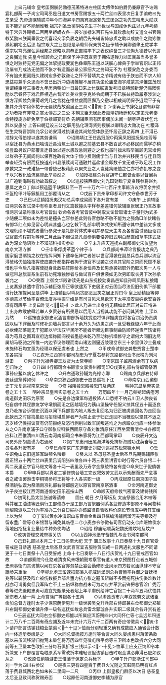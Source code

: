 <!-- { "loadSidebar": true } -->
　　上曰元辅命  皇考匡弼朕躬勋德茂著特进左柱国太傅俸如伯爵仍兼原官予诰赐宴礼部荫一子尚宝司司丞是日遣文书房官赐银五十两纻丝四表里次日复手谕敕曰先生亲受  先帝遗嘱辅朕冲年今四海昇平四夷宾服寔赖先生匡弼之功先生精忠大勋朕言不能述官不能酬惟我  祖宗列圣垂鉴阴佑先生子孙世世与国咸休也兹以九年考绩特于常典外赐银二百两坐蟒蟒衣各一袭岁加禄米百石先生其钦承勿辞又遣文书官赐敕奖励曰朕闻垂裳之代喜起交孚负扆之朝后先夹辅皆倚忠贞之助以成俊伟之勋矧惟渺躬嗣宅丕后思  祖宗艰大之业是继是承赖师保亲贤之臣予辅予翼卿道侔王佐学本儒宗以笃亮渊弘运经邦之谟略以肃恭正直端率下之表仪纯备三才忱恂九德昔以代言之良弼迪我  先皇今惟顾命之元臣保予冲子既宣劳于拥佑遂殚力以匡襄盖当多誉多惧之时独持无党无偏之体挈提政要润色彝章陈王道以沃朕心俾典于学举官职以正邦治屡省乃成法无弛而不张才有遗而必录公家细大之务知无不为  社稷安危之身委而不有迨夫更阅既久建树宏多弥敦谦让之怀不替靖共之节精诚有结于朕志而不求人知忠益每兼乎众思而不啻已出折冲边境帷幄不居其功坐论庙堂海宇咸蒙其泽惟兹茂烈亶谓纯臣登三事者九年历两朝如一日最□来上允惬朕衷爰考旧章特颁新渥仍赐敕奖励以示眷怀于戏君臣相遇古昔所难美业贵乎克终令闻期于不已朕兹持盈履泰涉渊之惧方深卿兹负重荷艰凭几之言犹在惟益虔而匪懈乃交儆以相成尚明保予迓熙平于有象其介赉尔绵休祐于无疆钦哉故谕居正三具＜锍-釒＞谢再上书辞免且谓有非常之功者斯有非常之赏太傅古之三公  本朝文臣无居此者嘉靖初杨廷和以定策元老奉命特授旋亦辞免至于伯禄部宴符丞  先朝辅臣间有因事偶加未闻一朝尽畀者伏乞允辞以安愚分  上答曰朝廷设三公之职用弘化理淂贤则授朕以卿精忠大勋功在  社稷泽在生灵特晋崇阶允孚公论安淂过执谦逊其尚勉受体朕至怀居正辞之再四  上不淂已准辞太傅伯禄以遂其劳谦焉
　　○诏赐靖江王任昌冠服○丙寅凤阳巡抚吴桂芳等以宿迁县为黄水扫啮请迁县治筑土城以避之前基去县不数百武不必移民而儒学亦稍俟豊盈另议户部覆言迁县治以避水患政急则避之之权也虽时拙未暇举赢顾无宫墙何以群弟子无闾阎何以保百姓政有大体宁惜小费则儒学当与县治并兴移民当与迁县同举查轻赍有限而抚按道府州县纸赎尚可通融并巡盐锾金即数千宜无难于取足况工作原救灾之一政淮扬一带昏垫已极藉此以聚失业之人岂徒寓赈恤之仁亦将弥饥寒之变于以兴教化恤流离胥此举矣然之
　　○加授福建总兵官胡守仁都督佥事以督闽兵过广追剿海贼有功故首叙之
　　○以巡按狭西御史刘光国劾黜宁夏贪残参将赵九思属之吏○丁卯以预造盔甲缺銕料至一百一十万六千七百斤主事韩济议将羡余并损坏盔枪甲叶等銕抵用工部覆请从之
　　○戊辰下贵州掌印都司许文守备李世芳于吏
　　○己巳以辽镇招抚夷汉功总兵李成梁而下各升赏有差
　　○庚午  上谕辅臣曰两京各省试录中有称臣者且刊文篇数擡头字样参差差错何故辅臣张居正乃言故事惟两京试录称臣以考官皆出  钦命各省考官皆彼中聘取文论皆取诸士子量刊为式多少随便二项似未为差惟是擡头岂容参差此则各官忽略不敬不能为之强角□羊伏睹各有御华红点仰见留心明典甚盛心也乞敕下礼部申明体式使知所遵守其中差错太多或文理纰缪不堪式者量行参究于是礼部将体式申明并参应天主考及各省监试诸臣诏罚试官戴洵程嗣功等俸二月此后不但试录凡章奏俱要恪遵旧式明白蕳直如草率违式及故为深文隐语欺上不知部科指实参处
　　○辛未升应天巡抚右副都御史宋仪望为南京大理寺卿
　　○壬申枭俘虏革蓝个律于市
　　○兵部尚书谭论言报功之典乃国家磨世砺钝之权在指挥同知下逮卒伍阵亡者皆以世官淂袭在副总兵总兵则以流官淂破格优恤独指挥使应袭升都指挥者拘于流官不世袭之说岂其官阶之崇而死顾不足惜也乎今后凡指挥使挺身赴敌殒阵除给本身恤典及长男承袭祖职外仍取次男一人与做冠带总旗查系生前有功死难独惨者与做试百户俱世袭如无次男即取长男下次孙承袭允之
　　○○癸酉  上御文华殿讲读先是山东抚按劾奏昌邑知县孙鸣凤赃私狼籍  上览奏怒甚遣中官持示辅臣张居正等欲逮系下吏居正对云固当尽法但旧例俱下部覆请行抚按提问至是讲毕  上语辅臣以鸣凤贪鄙恶且笑之居正对曰今  皇上励精臣等仰体德意以节俭率百僚法度亦稍振举维是有司贪风未息欲天下太平须安百姓欲安百姓须有司廉平  上复曰昨览＜锍-釒＞此人乃进士出身何无藉如此居正对曰正恃进士出身故敢放肆若举人岁贡必有所畏忌以后用人当视其功能不必问其资格  上深以为然
　　○巡按直隶御史沉涵言虏部拆墙挟赏边将惧罪媚虏宜将各官罚治仍责虏囚以纵下罪而及时修补边墙兵部言以十余万久为边患之虏一旦受我绦縼六年于此而必欲使部落毫无干犯即以华法驭华民所不能者所赖边臣事制曲防顺怀逆责严饬诸将毋为苟且之图耳宣府边垣称固阅视者墨迹未乾乃至动称拆墙修守之谓何大同旧边尽属胡马驱驰之所惟一内边节议修理而南山诸边则逼近陵寝岔东三十余里俱沙土叠成未施砖石均宜亟为经理以保无虞者也  上然之
　　○甲戌命试御史龚懋贤曾士楚李东各实授
　　○乙亥升江西掌印都司胡忠为宁夏右参将东路都司佥书张榜为刘河游击
　　○丙子升光禄寺卿王友贤为太常寺卿
　　○南京国子监祭酒余有丁以病乞归许之
　　○升四川行都司佥书顾崇文掌贵州都司印○戊寅礼部右侍郎管祭酒事孙应鳌以病乞休许之
　　○升右通政孙鑨为光禄寺卿
　　○赐南京兵部右侍郎姜廷颐祭葬如例
　　○命南京狭西道御史于应昌巡视下江
　　○命南京山西道御史丁元复巡视南京京营
　　○修  裕陵裬恩殿裬恩门及两庑
　　明神宗显皇帝实录卷之五十五
　明神宗显皇帝实录卷之五十六
　　万历四年十一月己卯朔起病痊河南道御史田乐为原官
　　○先是各边墩军每遇投降人口悉拒不纳云川卫人滕良者归自虏中其侄滕友学守墩惧而沮之因越墙归为銕山堡操守任服义扶其侄五十而逐良良乃赴按台诉御史沉涵以闻下兵部言内地人叛去复回名为归正被虏逃回名为走回当此款贡之时除捣巢赶马招降堪启衅者严为禁止至于归正走回不当概殴以坚其不返之志岁终仍类报议赏有仍前拒绝及恣行剥削以致军民叛逃均之为虏殴众也应一体参治从之○升南京浦子口守御张应科狭西固原守备刘惟清原任江西坐营曹清佥书各都司应科江西惟清四川清云南河南都司佥书朱家将为江西都司掌印
　　○庚辰升文选司员外郎胡嘉谟为右通政
　　○叙广东惠州田尾海洋等处擒斩海贼功沈英奋等三员名各升授有差
　　○辛巳命南京广东道御史刘应训巡视苏松常镇水利
　　○壬午诏免山东旧逋班军缺额名粮银
　　○癸未以  圣母慈圣皇太后圣旦先期赐辅臣张居正银五十两纻丝四表里吕调阳张四维各四十两三表里讲官申时行等六员各银二十两二表里正字官马继文等各十两一表里及万寿字金篆绫符各有差○命庆世子倪僓袭本爵
　　○甲申兵部以真定二镇修筑台墙工完议叙效劳文武以示劝酬而先严怠事者之戒诏罢游击李桐镌参将王将等十人各实职一级
　　○丙戌起原任南京国子监祭酒姚弘谟为祭酒南京礼部右侍郎殷迈以原官管南京祭酒事
　　○命河南道御史许子良巡按江西河南道御史田乐巡按山西
　　○命顺天府修候气密室及建铸钱所
　　○初司礼监太监张诚等请修
　　圜丘  朝日  夕月等坛及  太庙祭器合用木植等料并雇工油漆等匠俱行工部催办于是工部乃言祭器例系各监修造本部原不与闻物料则炤原派以三分为率准办二分召□买办亦该监径自验收料价原贮节慎库中听其支给  上以为然
　　○丁亥以黄水冲渰诏山东曹单金鱼四县徭编浅铺闸溜河夫等银及存留永豊广盈等仓米银暂与蠲免其临德二仓小麦亦令停徵有司官仍动支仓库赈恤俟水落地出招抚复业量给牛种务使均沾
　　○诏给  穆庙昭顺英妃魏氏赡坟地及坟户
　　○改铸管理交城府事关防
　　○以山西神池堡守备魏孔与佥书河南都司
　　○己丑礼部以本月二十二日冬至大祀  天于  圜丘故事十八日奏祭十九日百官受誓戒是日恭遇  慈圣皇太后圣旦文武百官宜吉服称贺庆戒一日两遇礼文服色不同请更于十七日奏祭十八日受誓戒  上命十七日奏祭十八日行庆贺礼十九日誓戒百官如故
　　○谕都察院今仕路难清贪风未氓朝觐考察官有遣人来京预图打点者五城御史缉事衙门其访擒以闻在京各官亦务禁止宴会勤修职业风示四方若沉湎纵肆不守官箴参来重治
　　○辛卯北虏王蛮速把部落入犯威远堡副总兵曹簠率兵御之督抚杨兆等以斩获及阵亡被伤数报兵部言簠力抗方张之寇虽斩馘不多而拖死扶伤委难数计战亦可谓勇矣但我军阵亡不止三倍纵称血战未可为功应并革赏前锋把总官涂广秃万春等进先退殿忠勇可嘉宜先甄录死者炤上年平虏例给阵亡官银二十两军五两优恤其家伤者人给一两  上命赏涂广等银各十五两
　　○以虏酋贡市六年叙效劳文武诸臣命加总督方逢时太子少保原荫伊男升一级世袭吴兑升兵部右侍郎兼右佥都御史郑雒升右副都御史崔镛升俸一级各巡抚如故总兵雷龙郭琥各升实职二级其余各升赏有差
　　○壬辰巡抚大同右佥都御史郑雒以所属应浑蔚朔四州大同怀仁等七县远年积逋计二万八千二百两有奇应蠲及近年未完计六万六千二百两有奇应带徵具＜锍-釒＞请户部言该镇钱粮业蒙谕＜宀十见＞恤而分别轻重又确有成数应入通省会计数内一体造册奏缴是之
　　○大同总督抚按方逢时等合言大同久婴虏患村落萧条款塞以来虽流移渐归抛荒未垦乞将万历四年见徵屯粮平虏等三卫所本色改折六分大同前等五卫堡本色改折三分每石俱折银三钱以示＜宀十见＞恤军士应支正饷即令本折兼支下户部覆言屯粮原系军需改折本难轻议但该镇目击时艰佥谋必非淂已应如议从之
　　○改原任蓟镇游击王惟藩于保定总兵标下
　　○甲午升户部浙江司郎中刘一孚为四川右参议
　　○是夜三更有四星霣于费县火光随之天鼓鸣质明有红点落于费县城西北色如朱长二里阔一二尺
　　○丙申  上御皇极门群臣以次日  慈圣皇太后圣旦致词称贺赐寿面
　　○起原任河南道御史李辅为原官
